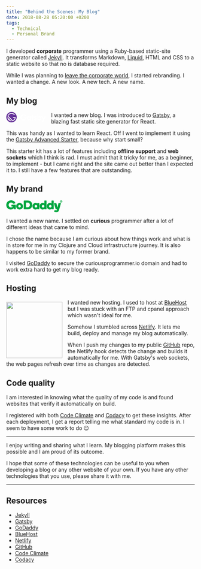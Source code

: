 ```yaml
---
title: "Behind the Scenes: My Blog"
date: 2018-08-28 05:20:00 +0200
tags:
  - Technical
  - Personal Brand
---
```


I developed **corporate** programmer using a Ruby-based static-site generator called [Jekyll](https://jekyllrb.com/). It transforms Markdown, [Liquid](https://github.com/Shopify/liquid/wiki), HTML and CSS to a static website so that no is database required.

While I was planning to [leave the corporate world](/blog/sayonara/), I started rebranding. I wanted a change. A new look. A new tech. A new name.

## My blog

<svg width="106" height="28" xmlns="http://www.w3.org/2000/svg" style="float: left; margin-right: 1em; margin-bottom: 0.25em;">
 <style type="text/css">.st0{fill:#fff}.st1{fill:#639}</style>
 <g>
  <g id="svg_1">
   <path fill="#ffffff" id="svg_2" d="m62.9,12l2.8,0l0,10l-2.8,0l0,-1.3c-1,1.5 -2.3,1.6 -3.1,1.6c-3.1,0 -5.1,-2.4 -5.1,-5.3c0,-3 2,-5.3 4.9,-5.3c0.8,0 2.3,0.1 3.2,1.6l0,-1.3l0.1,0zm-5.2,5c0,1.6 1.1,2.8 2.8,2.8c1.6,0 2.8,-1.2 2.8,-2.8c0,-1.6 -1.1,-2.8 -2.8,-2.8c-1.6,0 -2.8,1.2 -2.8,2.8z"/>
   <path fill="#ffffff" id="svg_3" d="m71.2,14.4l0,7.6l-2.8,0l0,-7.6l-1.1,0l0,-2.4l1.1,0l0,-3.4l2.8,0l0,3.4l1.9,0l0,2.4l-1.9,0z"/>
   <path fill="#ffffff" id="svg_4" d="m79.7,14.4c-0.7,-0.6 -1.3,-0.7 -1.6,-0.7c-0.7,0 -1.1,0.3 -1.1,0.8c0,0.3 0.1,0.6 0.9,0.9l0.7,0.2c0.8,0.3 2,0.6 2.5,1.4c0.3,0.4 0.5,1 0.5,1.7c0,0.9 -0.3,1.8 -1.1,2.5c-0.8,0.7 -1.8,1.1 -3,1.1c-2.1,0 -3.2,-1 -3.9,-1.7l1.5,-1.7c0.6,0.6 1.4,1.2 2.2,1.2c0.8,0 1.4,-0.4 1.4,-1.1c0,-0.6 -0.5,-0.9 -0.9,-1l-0.6,-0.2c-0.7,-0.3 -1.5,-0.6 -2.1,-1.2c-0.5,-0.5 -0.8,-1.1 -0.8,-1.9c0,-1 0.5,-1.8 1,-2.3c0.8,-0.6 1.8,-0.7 2.6,-0.7c0.7,0 1.9,0.1 3.2,1.1l-1.4,1.6z"/>
   <path fill="#ffffff" id="svg_5" d="m85.8,13.3c1,-1.4 2.4,-1.6 3.2,-1.6c2.9,0 4.9,2.3 4.9,5.3c0,3 -2,5.3 -5,5.3c-0.6,0 -2.1,-0.1 -3.2,-1.6l0,1.3l-2.7,0l0,-16.8l2.8,0l0,8.1zm-0.3,3.7c0,1.6 1.1,2.8 2.8,2.8c1.6,0 2.8,-1.2 2.8,-2.8c0,-1.6 -1.1,-2.8 -2.8,-2.8c-1.7,0 -2.8,1.2 -2.8,2.8z"/>
   <path fill="#ffffff" id="svg_6" d="m98.5,20.5l-4.8,-8.5l3.3,0l3.1,5.7l2.8,-5.7l3.2,0l-8,15.3l-3.2,0l3.6,-6.8z"/>
   <path fill="#ffffff" id="svg_7" d="m54,13.7l-2.8,0c0,0 -4.2,0 -4.2,0l0,2.8l3.7,0c-0.6,1.9 -2,3.2 -4.6,3.2c-2.9,0 -5,-2.4 -5,-5.3s2,-5.4 4.9,-5.4c1.6,0 3.2,0.8 4.2,2.1l2.3,-1.5c-1.5,-2.1 -3.9,-3.3 -6.5,-3.3c-4.4,0 -8,3.6 -8,8.1s3.4,8.1 8,8.1s8,-3.6 8,-8.1c0.1,-0.3 0,-0.5 0,-0.7z"/>
  </g>
  <g id="svg_8">
   <g id="svg_9">
    <path id="svg_10" d="m25,14l-7,0l0,2l4.8,0c-0.7,3 -2.9,5.5 -5.8,6.5l-11.5,-11.5c1.2,-3.5 4.6,-6 8.5,-6c3,0 5.7,1.5 7.4,3.8l1.5,-1.3c-2,-2.7 -5.2,-4.5 -8.9,-4.5c-5.2,0 -9.6,3.7 -10.7,8.6l13.2,13.2c4.8,-1.2 8.5,-5.6 8.5,-10.8z" class="st0"/>
    <path id="svg_11" d="m3,14.1c0,2.8 1.1,5.5 3.2,7.6c2.1,2.1 4.9,3.2 7.6,3.2l-10.8,-10.8z" class="st0"/>
   </g>
   <path id="svg_12" d="m14,0c-7.7,0 -14,6.3 -14,14s6.3,14 14,14s14,-6.3 14,-14s-6.3,-14 -14,-14zm-7.8,21.8c-2.1,-2.1 -3.2,-4.9 -3.2,-7.6l10.9,10.8c-2.8,-0.1 -5.6,-1.1 -7.7,-3.2zm10.2,2.9l-13.1,-13.1c1.1,-4.9 5.5,-8.6 10.7,-8.6c3.7,0 6.9,1.8 8.9,4.5l-1.5,1.3c-1.7,-2.3 -4.4,-3.8 -7.4,-3.8c-3.9,0 -7.2,2.5 -8.5,6l11.5,11.5c2.9,-1 5.1,-3.5 5.8,-6.5l-4.8,0l0,-2l7,0c0,5.2 -3.7,9.6 -8.6,10.7z" class="st1"/>
  </g>
 </g>
</svg>

I wanted a new blog. I was introduced to [Gatsby](https://www.gatsbyjs.org/), a blazing fast static site generator for React.

This was handy as I wanted to learn React. Off I went to implement it using the [Gatsby Advanced Starter](https://github.com/Vagr9K/gatsby-advanced-starter), because why start small?

This starter kit has a lot of features including **offline support** and **web sockets** which I think is rad. I must admit that it tricky for me, as a beginner, to implement - but I came right and the site came out better than I expected it to. I still have a few features that are outstanding.

## My brand

<svg class="logo-mark" style="fill:#00a63f" viewBox="0 0 367.7 78.1" xmlns="http://www.w3.org/2000/svg" width="150px"><path class="logo-mark-color" d="M95.3 38.6c0-4.6-3.6-8.4-8.3-8.4-4.6 0-8.3 3.8-8.3 8.4s3.6 8.3 8.3 8.3 8.3-3.7 8.3-8.3m14.4.1c0 11.9-10.1 21.4-22.6 21.4-12.6 0-22.6-9.5-22.6-21.4 0-12 10.1-21.6 22.6-21.6 12.5-.1 22.6 9.6 22.6 21.6M154.8 30c0-8-5.6-15-13.9-15h-11.5v30.3h11.5c8.3 0 13.9-7.3 13.9-15.3m15.5 0c0 17.1-12.1 28.8-29.1 28.8h-24.6c-1.2 0-2.1-.9-2.1-2V3.4c0-1.1.9-2 2.1-2h24.6c17.1.1 29.1 11.5 29.1 28.6M194.4 46.9c4.6 0 8.3-3.8 8.3-8.4s-3.6-8.4-8.3-8.4c-4.6 0-8.3 3.8-8.3 8.4 0 4.7 3.7 8.4 8.3 8.4M192.2 17c4.9 0 8.8 1.8 10.5 4.3v-1.2c0-1.1.9-1.9 1.9-1.9H215c1.1 0 1.9.8 1.9 1.9v36.8c0 1.1-.8 1.9-1.9 1.9h-10.3c-1.1 0-1.9-.8-1.9-1.9v-1.2c-1.7 2.5-5.7 4.3-10.6 4.3-10.4 0-20.4-8.3-20.4-21.6s10-21.4 20.4-21.4M241.4 46.9c4.6 0 8.3-3.8 8.3-8.4s-3.6-8.4-8.3-8.4c-4.6 0-8.3 3.8-8.3 8.4 0 4.7 3.7 8.4 8.3 8.4M238.9 17c5 0 8.9 1.9 10.7 4.1V3.4c0-1.1.9-1.9 1.9-1.9H262c1.1 0 1.9.8 1.9 1.9V57c0 1.1-.8 1.9-1.9 1.9h-10.3c-1.1 0-1.9-.8-1.9-1.9v-1.2c-2.1 2.5-5.7 4.3-10.6 4.3-10.4 0-20.4-8.3-20.4-21.6S228.7 17 238.9 17M288.4 46.9c4.6 0 8.3-3.8 8.3-8.4s-3.6-8.4-8.3-8.4c-4.6 0-8.3 3.8-8.3 8.4.1 4.7 3.7 8.4 8.3 8.4M286 17c5 0 8.9 1.9 10.7 4.1V3.4c0-1.1.9-1.9 1.9-1.9H309c1.1 0 1.9.8 1.9 1.9V57c0 1.1-.8 1.9-1.9 1.9h-10.3c-1.1 0-1.9-.8-1.9-1.9v-1.2c-2.1 2.5-5.7 4.3-10.6 4.3-10.4 0-20.4-8.3-20.4-21.6S275.7 17 286 17M345.5 64.7c-2.6 8.6-8.6 13.4-18 13.4-5.1 0-10.1-1.7-13.3-4.5-.5-.5-.8-1.1-.8-1.7 0-.5.2-1.1.7-1.7l3.9-5.9c.6-.8 1.5-.9 1.7-.9.9 0 1.3.2 2.1.8 1.2.8 2.9 1.8 4.8 1.8 1.6 0 3.7-.7 4.5-3.1l1.3-4.1H326c-1.3 0-2.1-.9-2.5-2L313 21.5c-.2-.9-.3-1.4-.3-1.7 0-.8.6-1.5 1.7-1.5h12.4c1.1 0 1.7 1 2 2l6.9 25.4h.5l5.5-25.4c.2-1 .9-2 2-2h12.6c1.2 0 1.7.7 1.7 1.5 0 .3-.1.8-.3 1.7l-12.2 43.2M49.7 50.9c-5 6.9-13.2 9.2-20.5 9.2C12.4 60.1 0 47.6 0 30.2.1 13.5 13.5.2 31 .2c13 0 23.4 5.5 28.1 16 .6 1.2 1 3.2-2.5 3.8l-9.2 1.6c-2.1.4-3.3-1-3.7-1.6-2.7-3.7-7.1-6.2-12.4-6.2-9.2 0-15.7 7-15.7 16.3 0 10.3 7.4 16.3 15.5 16.3 5.4 0 9.8-2 12.7-5.8h-8.1c-1.2 0-2.1-.9-2.1-2v-7.7c0-1.1.9-2 2.1-2h24.7c1.2 0 2.1.9 2.1 2v25.9c0 1.1-.9 2-2.1 2h-8.6c-1.2 0-2.1-.9-2.1-2v-5.9M359.8 0c-4.4 0-8 3.6-8 8s3.6 8 8 8 8-3.6 8-8-3.6-8-8-8zm0 14.4c-3.5 0-6.4-2.9-6.4-6.4s2.9-6.4 6.4-6.4 6.4 2.9 6.4 6.4-2.9 6.4-6.4 6.4z"></path><path class="logo-mark-color" d="M361.4 6.5c0-.4-.1-.7-.4-.8-.2-.2-.6-.4-.9-.4h-1.4v2.3h1.4c.4 0 .7-.1.9-.4.2-.2.4-.4.4-.7zm-3.1 5.9h-1.5c-.1 0-.1 0-.2-.1 0-.1-.1-.1-.1-.2V3.8c0-.1 0-.1.1-.2.1 0 .1-.1.2-.1h3.3c1.1 0 1.9.2 2.5.8s.9 1.3.9 2.1c0 .6-.1 1.1-.5 1.5-.4.5-.7.8-1.2 1.1l1.9 2.9c.1.1.1.2 0 .4 0 .1-.1.1-.2.1H362c-.1 0-.2 0-.4-.1-.1 0-.1-.1-.2-.2l-1.6-2.7h-1.2V12c0 .1 0 .1-.1.2s-.1.2-.2.2z"></path></svg>

I wanted a new name. I settled on **curious** programmer after a lot of different ideas that came to mind.

I chose the name because I am curious about how things work and what is in store for me in my Clojure and Cloud infrastructure journey. It is also happens to be similar to my former brand.

I visited [GoDaddy](https://godaddy.com) to secure the curiousprogrammer.io domain and had to work extra hard to get my blog ready.

## Hosting

<img src="https://flaviocopes.com/netlify/banner.png" width="150px" style="float: left; margin-top: 0.5em; margin-right: 1em;" />

I wanted new hosting. I used to host at [BlueHost](https://www.bluehost.com/) but I was stuck with an FTP and cpanel approach which wasn't ideal for me.

Somehow I stumbled across [Netlify](https://www.netlify.com/). It lets me build, deploy and manage my blog automatically.

When I push my changes to my public [GitHub](https://github.com/cbillowes/curious-programmer-oxygen) repo, the Netlify hook detects the change and builds it automatically for me. With Gatsby's web sockets, the web pages refresh over time as changes are detected.

## Code quality

I am interested in knowing what the quality of my code is and found websites that verify it automatically on build.

I registered with both [Code Climate](https://codeclimate.com/github/cbillowes/curious-programmer-oxygen) and [Codacy](https://app.codacy.com/project/cbillowes/curious-programmer-oxygen/dashboard) to get these insights. After each deployment, I get a report telling me what standard my code is in. I seem to have some work to do 😉

---

I enjoy writing and sharing what I learn. My blogging platform makes this possible and I am proud of its outcome.

I hope that some of these technologies can be useful to you when developing a blog or any other website of your own. If you have any other technologies that you use, please share it with me.

---

## Resources

- [Jekyll](https://jekyllrb.com/)
- [Gatsby](https://www.gatsbyjs.org/)
- [GoDaddy](https://godaddy.com)
- [BlueHost](https://www.bluehost.com/)
- [Netlify](https://www.netlify.com/)
- [GitHub](https://github.com/)
- [Code Climate](https://codeclimate.com/)
- [Codacy](https://www.codacy.com/)
